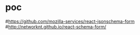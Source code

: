 # poc
#https://github.com/mozilla-services/react-jsonschema-form
#http://networknt.github.io/react-schema-form/
